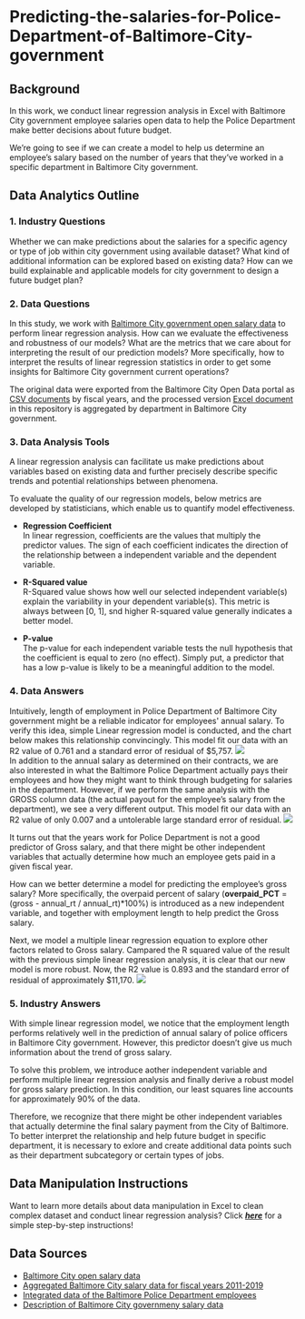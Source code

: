 # Predicting-the-salaries-for-Police-Department-of-Baltimore-City-government
## Background
In this work, we conduct linear regression analysis in Excel with Baltimore City government employee salaries open data to help the Police Department make better decisions about future budget.  

We’re going to see if we can create a model to help us determine an employee’s salary based on the number of years that they’ve worked in a specific department in Baltimore City government.  

## Data Analytics Outline  
### 1. Industry Questions
Whether we can make predictions about the salaries for a specific agency or type of job within city government using available dataset? What kind of additional information can be explored based on existing data? How can we build explainable and applicable models for city government to design a future budget plan?  
### 2. Data Questions
In this study, we work with [Baltimore City government open salary data](https://data.baltimorecity.gov) to perform linear regression analysis. How can we evaluate the effectiveness and robustness of our models? What are the metrics that we care about for interpreting the result of our prediction models? More specifically, how to interpret the results of linear regression statistics in order to get some insights for Baltimore City government current operations?  

The original data were exported from the Baltimore City Open Data portal as [CSV documents](https://github.com/YilunCai627/Predicting-the-salaries-for-Police-Department-of-Baltimore-City-government-/tree/master/original_data) by fiscal years, and the processed version [Excel document](https://github.com/YilunCai627/Predicting-the-salaries-for-Police-Department-of-Baltimore-City-government-/blob/master/processed_data_agg_dept.xlsx) in this repository is aggregated by department in Baltimore City government.
### 3. Data Analysis Tools
A linear regression analysis can facilitate us make predictions about variables based on existing data and further precisely describe specific trends and potential relationships between phenomena.  

To evaluate the quality of our regression models, below metrics are developed by statisticians, which enable us to quantify model effectiveness.  
* **Regression Coefficient**  
In linear regression, coefficients are the values that multiply the predictor values. The sign of each coefficient indicates the direction of the relationship between a independent variable and the dependent variable.

* **R-Squared value**  
R-Squared value shows how well our selected independent variable(s) explain the variability in your dependent variable(s). This metric is always between [0, 1], snd higher R-squared value generally indicates a better model.
*  **P-value**  
The p-value for each independent variable tests the null hypothesis that the coefficient is equal to zero (no effect). Simply put, a predictor that has a low p-value is likely to be a meaningful addition to the model.
### 4. Data Answers
Intuitively, length of employment in Police Department of Baltimore City government might be a reliable indicator for employees' annual salary. To verify this idea, simple Linear regression model is conducted, and the chart below makes this relationship convincingly. This model fit our data with an R2 value of 0.761 and a standard error of residual of $5,757. 
![](https://github.com/YilunCai627/Predicting-the-salaries-for-Police-Department-of-Baltimore-City-government-/raw/master/linear_reg_images/Length%20of%20employment%20versus%20annual%20salary.png)  
In addition to the annual salary as determined on their contracts, we are also interested in what the Baltimore Police Department actually pays their employees and how they might want to think through budgeting for salaries in the department. However, if we perform the same analysis with the GROSS column data (the actual payout for the employee’s salary from the department), we see a very different output. This model fit our data with an R2 value of only 0.007 and a untolerable large standard error of residual.
![](https://github.com/YilunCai627/Predicting-the-salaries-for-Police-Department-of-Baltimore-City-government-/raw/master/linear_reg_images/Length%20of%20employment%20versus%20Gross%20salary%20(Baltimore%20Police%20Department).png)  

It turns out that the years work for Police Department is not a good predictor of Gross salary, and that there might be other independent variables that actually determine how much an employee gets paid in a given fiscal year.  

How can we better determine a model for predicting the employee’s gross salary? More specifically, the overpaid percent of salary (**overpaid_PCT** = (gross - annual_rt / annual_rt)*100%) is introduced as a new independent variable, and together with employment length to help predict the Gross salary.

Next, we model a multiple linear regression equation to explore other factors related to Gross salary. Campared the R squared value of the result with the previous simple linear regression analysis, it is clear that our new model is more robust. Now, the R2 value is 0.893 and the standard error of residual of approximately $11,170.
![](https://github.com/YilunCai627/Predicting-the-salaries-for-Police-Department-of-Baltimore-City-government-/raw/master/linear_reg_images/SLR%20versus%20MLR.png)
### 5. Industry Answers
With simple linear regression model, we notice that the employment length performs relatively well in the prediction of annual salary of police officers in Baltimore City government. However, this predictor doesn’t give us much information about the trend of gross salary. 

To solve this problem, we introduce aother independent variable and perform multiple linear regression analysis and finally derive a robust model for gross salary prediction. In this condition, our least squares line accounts for approximately 90% of the data. 

Therefore, we recognize that there might be other independent variables that actually determine the final salary payment from the City of Baltimore. To better interpret the relationship and help future budget in specific department, it is necessary to exlore and create additional data points such as their department subcategory or certain types of jobs.



## Data Manipulation Instructions
Want to learn more details about data manipulation in Excel to clean complex dataset and conduct linear regression analysis? Click [***here***](https://github.com/YilunCai627/Predicting-the-salaries-for-Police-Department-of-Baltimore-City-government-/blob/master/Data%20Manipulation%20Instructions.md) for a simple step-by-step instructions!  

## Data Sources
* [Baltimore City open salary data](https://data.baltimorecity.gov/browse?category=City+Government)
* [Aggregated Baltimore City salary data for fiscal years 2011-2019](https://github.com/jhu-decision-analytics/multiple-linear-regression-excel-example)
* [Integrated data of the Baltimore Police Department employees](https://github.com/YilunCai627/Predicting-the-salaries-for-Police-Department-of-Baltimore-City-government-/blob/master/processed_data_agg_dept.xlsx)
* [Description of Baltimore City governmeny salary data](https://data.baltimorecity.gov/browse?category=City+Government)





